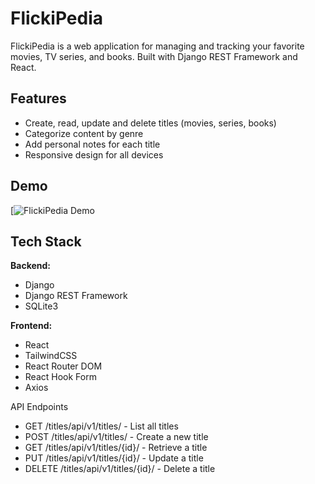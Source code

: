 # FlickiPedia

FlickiPedia is a web application for managing and tracking your favorite movies, TV series, and books. Built with Django REST Framework and React.

## Features

- Create, read, update and delete titles (movies, series, books)
- Categorize content by genre
- Add personal notes for each title
- Responsive design for all devices

## Demo

[![FlickiPedia Demo](https://youtu.be/oYrjKEgPes8)

## Tech Stack

**Backend:**
- Django
- Django REST Framework
- SQLite3

**Frontend:**
- React
- TailwindCSS
- React Router DOM
- React Hook Form
- Axios

API Endpoints
- GET /titles/api/v1/titles/ - List all titles
- POST /titles/api/v1/titles/ - Create a new title
- GET /titles/api/v1/titles/{id}/ - Retrieve a title
- PUT /titles/api/v1/titles/{id}/ - Update a title
- DELETE /titles/api/v1/titles/{id}/ - Delete a title